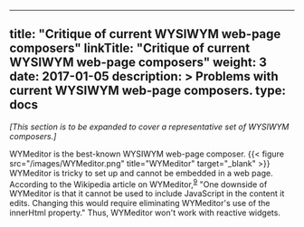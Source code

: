 
---
title: "Critique of current WYSIWYM web-page composers"
linkTitle: "Critique of current WYSIWYM web-page composers"
weight: 3
date: 2017-01-05
description: >
  Problems with current WYSIWYM web-page composers.
type: docs
---

_[This section is to be expanded to cover a representative set of WYSIWYM composers.]_

WYMeditor is the best-known WYSIWYM web-page composer.
{{< figure src="/images/WYMeditor.png" title="WYMeditor" target="_blank" >}}
WYMeditor is tricky to set up and cannot be embedded in a web page. According to the Wikipedia article on WYMeditor,<sup><a href="#12">9</a></sup> "One downside of WYMeditor is that it cannot be used to include JavaScript in the content it edits. Changing this would require eliminating WYMeditor's use of the innerHtml property." Thus, WYMeditor won't work with reactive widgets.
